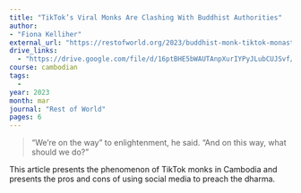 ```yaml
---
title: "TikTok’s Viral Monks Are Clashing With Buddhist Authorities"
author: 
- "Fiona Kelliher"
external_url: "https://restofworld.org/2023/buddhist-monk-tiktok-monastic-code/"
drive_links:
  - "https://drive.google.com/file/d/16ptBHE5bWAUTAnpXurIYPyJLubCUJSvf/view?usp=sharing"
course: cambodian
tags:
  - 
year: 2023
month: mar
journal: "Rest of World"
pages: 6
---
```


> “We’re on the way” to enlightenment, he said. “And on this way, what should we do?”

This article presents the phenomenon of TikTok monks in Cambodia and presents the pros and cons of using social media to preach the dharma.
